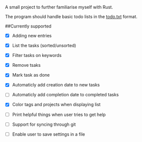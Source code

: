 A small project to further familiarise myself with Rust.

The program should handle basic todo lists in the [todo.txt][todotxt] format.

##Currently supported
- [x] Adding new entries
- [x] List the tasks (sorted/unsorted)
- [x] Filter tasks on keywords
- [x] Remove tsaks
- [x] Mark task as done
- [x] Automaticly add creation date to new tasks
- [ ] Automaticly add completion date to completed tasks
- [x] Color tags and projects when displaying list
- [ ] Print helpful things when user tries to get help
- [ ] Support for syncing through git
- [ ] Enable user to save settings in a file


[todotxt]: https://github.com/ginatrapani/todo.txt-cli/wiki/The-Todo.txt-Format
